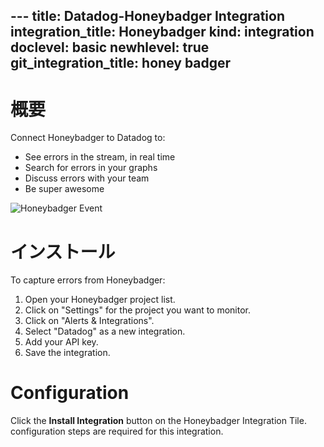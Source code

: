 --- title: Datadog-Honeybadger Integration integration_title: Honeybadger kind: integration doclevel: basic newhlevel: true
git_integration_title: honey badger
---

# 概要

Connect Honeybadger to Datadog to:

* See errors in the stream, in real time
* Search for errors in your graphs
* Discuss errors with your team
* Be super awesome

![Honeybadger Event](/static/images/honeybadgerevent.png)

# インストール

To capture errors from Honeybadger:

1.  Open your Honeybadger project list.
2.  Click on "Settings" for the project you want to monitor.
3.  Click on "Alerts & Integrations".
4.  Select "Datadog" as a new integration.
5.  Add your API key.
6.  Save the integration.

# Configuration

Click the **Install Integration** button on the Honeybadger Integration Tile. configuration steps are required for this integration.


